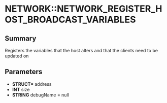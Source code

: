 # NETWORK::NETWORK_REGISTER_HOST_BROADCAST_VARIABLES

## Summary
Registers the variables that the host alters and that the clients need to be updated on

## Parameters
* **STRUCT\*** address
* **INT** size
* **STRING** debugName = null